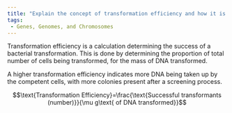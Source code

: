 ```yaml
---
title: "Explain the concept of transformation efficiency and how it is calculated."
tags:
 - Genes, Genomes, and Chromosomes
---
```

Transformation efficiency is a calculation determining the success of a bacterial transformation. This is done by determining the proportion of total number of cells being transformed, for the mass of DNA transformed. 

A higher transformation efficiency indicates more DNA being taken up by the competent cells, with more colonies present after a screening process. 

$$\text{Transformation Efficiency}=\frac{\text{Successful transformants (number)}}{\mu g\text{ of DNA transformed}}$$

